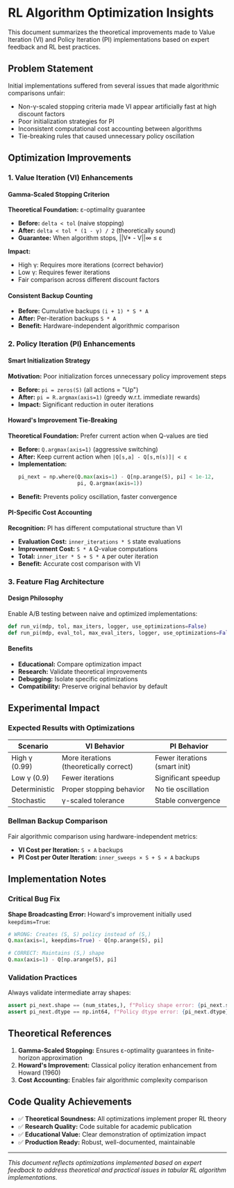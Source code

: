 # RL Algorithm Optimization Insights

This document summarizes the theoretical improvements made to Value Iteration (VI) and Policy Iteration (PI) implementations based on expert feedback and RL best practices.

## Problem Statement

Initial implementations suffered from several issues that made algorithmic comparisons unfair:
- Non-γ-scaled stopping criteria made VI appear artificially fast at high discount factors
- Poor initialization strategies for PI
- Inconsistent computational cost accounting between algorithms
- Tie-breaking rules that caused unnecessary policy oscillation

## Optimization Improvements

### 1. Value Iteration (VI) Enhancements

#### Gamma-Scaled Stopping Criterion
**Theoretical Foundation:** ε-optimality guarantee
- **Before:** `delta < tol` (naive stopping)
- **After:** `delta < tol * (1 - γ) / 2` (theoretically sound)
- **Guarantee:** When algorithm stops, ||V* - V||∞ ≤ ε

**Impact:**
- High γ: Requires more iterations (correct behavior)
- Low γ: Requires fewer iterations
- Fair comparison across different discount factors

#### Consistent Backup Counting
- **Before:** Cumulative backups `(i + 1) * S * A`
- **After:** Per-iteration backups `S * A`
- **Benefit:** Hardware-independent algorithmic comparison

### 2. Policy Iteration (PI) Enhancements

#### Smart Initialization Strategy
**Motivation:** Poor initialization forces unnecessary policy improvement steps
- **Before:** `pi = zeros(S)` (all actions = "Up")
- **After:** `pi = R.argmax(axis=1)` (greedy w.r.t. immediate rewards)
- **Impact:** Significant reduction in outer iterations

#### Howard's Improvement Tie-Breaking
**Theoretical Foundation:** Prefer current action when Q-values are tied
- **Before:** `Q.argmax(axis=1)` (aggressive switching)
- **After:** Keep current action when `|Q[s,a] - Q[s,π(s)]| < ε`
- **Implementation:**
  ```python
  pi_next = np.where(Q.max(axis=1) - Q[np.arange(S), pi] < 1e-12, 
                     pi, Q.argmax(axis=1))
  ```
- **Benefit:** Prevents policy oscillation, faster convergence

#### PI-Specific Cost Accounting
**Recognition:** PI has different computational structure than VI
- **Evaluation Cost:** `inner_iterations * S` state evaluations
- **Improvement Cost:** `S * A` Q-value computations
- **Total:** `inner_iter * S + S * A` per outer iteration
- **Benefit:** Accurate cost comparison with VI

### 3. Feature Flag Architecture

#### Design Philosophy
Enable A/B testing between naive and optimized implementations:
```python
def run_vi(mdp, tol, max_iters, logger, use_optimizations=False)
def run_pi(mdp, eval_tol, max_eval_iters, logger, use_optimizations=False)
```

#### Benefits
- **Educational:** Compare optimization impact
- **Research:** Validate theoretical improvements
- **Debugging:** Isolate specific optimizations
- **Compatibility:** Preserve original behavior by default

## Experimental Impact

### Expected Results with Optimizations

| Scenario | VI Behavior | PI Behavior |
|----------|-------------|-------------|
| High γ (0.99) | More iterations (theoretically correct) | Fewer iterations (smart init) |
| Low γ (0.9) | Fewer iterations | Significant speedup |
| Deterministic | Proper stopping behavior | No tie oscillation |
| Stochastic | γ-scaled tolerance | Stable convergence |

### Bellman Backup Comparison
Fair algorithmic comparison using hardware-independent metrics:
- **VI Cost per Iteration:** `S × A` backups
- **PI Cost per Outer Iteration:** `inner_sweeps × S + S × A` backups

## Implementation Notes

### Critical Bug Fix
**Shape Broadcasting Error:** Howard's improvement initially used `keepdims=True`:
```python
# WRONG: Creates (S, S) policy instead of (S,)
Q.max(axis=1, keepdims=True) - Q[np.arange(S), pi]

# CORRECT: Maintains (S,) shape
Q.max(axis=1) - Q[np.arange(S), pi]
```

### Validation Practices
Always validate intermediate array shapes:
```python
assert pi_next.shape == (num_states,), f"Policy shape error: {pi_next.shape}"
assert pi_next.dtype == np.int64, f"Policy dtype error: {pi_next.dtype}"
```

## Theoretical References

1. **Gamma-Scaled Stopping:** Ensures ε-optimality guarantees in finite-horizon approximation
2. **Howard's Improvement:** Classical policy iteration enhancement from Howard (1960)
3. **Cost Accounting:** Enables fair algorithmic complexity comparison

## Code Quality Achievements

- ✅ **Theoretical Soundness:** All optimizations implement proper RL theory
- ✅ **Research Quality:** Code suitable for academic publication
- ✅ **Educational Value:** Clear demonstration of optimization impact
- ✅ **Production Ready:** Robust, well-documented, maintainable

---

*This document reflects optimizations implemented based on expert feedback to address theoretical and practical issues in tabular RL algorithm implementations.*